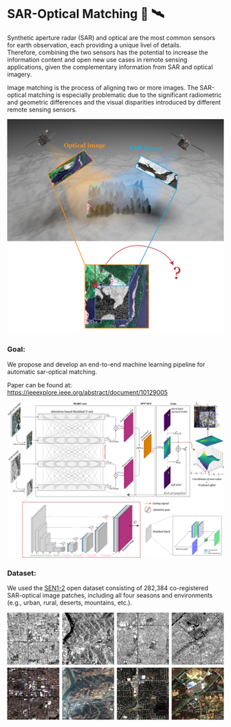 # SAR-Optical Matching  📡 🛰️

Synthetic aperture radar (SAR) and optical are the most common sensors for
earth observation, each providing a unique livel of details.  
Therefore, combining the two sensors has the potential to increase the information content and open new use cases in remote sensing applications, given the complementary information from SAR and optical imagery.

Image matching is the process of aligning two or more images. 
The SAR-optical matching is especially problematic due to the significant radiometric and geometric differences and the visual disparities introduced by different remote sensing sensors.

![img](imgs/SARoptMatch_3.png)

### Goal: 

We propose and develop an end-to-end machine learning pipeline for automatic sar-optical matching.  

Paper can be found at: https://ieeexplore.ieee.org/abstract/document/10129005

![img](imgs/pipeline_v3.png)


### Dataset:

We used the [SEN1-2](https://arxiv.org/abs/1807.01569) open dataset consisting of
282,384 co-registered SAR-optical image patches, including all four seasons and environments (e.g., urban, rural, deserts, mountains, etc.). 

![img](imgs/sar-opt_examples.png)



 
